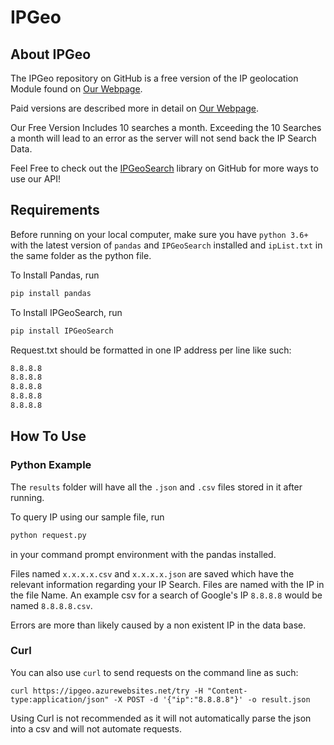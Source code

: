 # IPGeo

## About IPGeo

The IPGeo repository on GitHub is a free version of the IP geolocation Module found on [Our Webpage](http://ipgeo.azurewebsites.net/).

Paid versions are described more in detail on [Our Webpage](http://ipgeo.azurewebsites.net/).

Our Free Version Includes 10 searches a month. Exceeding the 10 Searches a month will lead to an error as the server will not send back the IP Search Data.

Feel Free to check out the [IPGeoSearch](https://github.com/MatthiasRathbun/IPGeo-Search) library on GitHub for more ways to use our API!

## Requirements

Before running on your local computer, make sure you have `python 3.6+` with the latest version of `pandas` and `IPGeoSearch` installed and `ipList.txt` in the same folder as the python file.

To Install Pandas, run

```cmd
pip install pandas
```

To Install IPGeoSearch, run

```cmd
pip install IPGeoSearch
```

Request.txt should be formatted in one IP address per line like such:

```txt
8.8.8.8
8.8.8.8
8.8.8.8
8.8.8.8
8.8.8.8
```

## How To Use

### Python Example

 The `results` folder will have all the `.json` and `.csv` files stored in it after running.

To query IP using our sample file, run

```cmd
python request.py
```

in your command prompt environment with the pandas installed.

Files named `x.x.x.x.csv` and `x.x.x.x.json` are saved which have the relevant information regarding your IP Search. Files are named with the IP in the file Name. An example csv for a search of Google's IP `8.8.8.8` would be named `8.8.8.8.csv`.

Errors are more than likely caused by a non existent IP in the data base.

### Curl

You can also use `curl` to send requests on the command line as such:

```curl
curl https://ipgeo.azurewebsites.net/try -H "Content-type:application/json" -X POST -d '{"ip":"8.8.8.8"}' -o result.json
```

Using Curl is not recommended as it will not automatically parse the json into a csv and will not automate requests.
